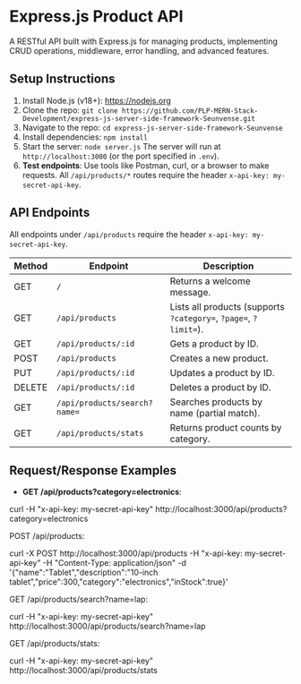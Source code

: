 # Express.js Product API

A RESTful API built with Express.js for managing products, implementing CRUD operations, middleware, error handling, and advanced features.

## Setup Instructions

1. Install Node.js (v18+): https://nodejs.org
2. Clone the repo: `git clone https://github.com/PLP-MERN-Stack-Development/express-js-server-side-framework-Seunvense.git`
3. Navigate to the repo: `cd express-js-server-side-framework-Seunvense`
4. Install dependencies: `npm install`
5. Start the server: `node server.js`
   The server will run at `http://localhost:3000` (or the port specified in `.env`).
6. **Test endpoints**: Use tools like Postman, curl, or a browser to make requests. All `/api/products/*` routes require the header `x-api-key: my-secret-api-key`.

## API Endpoints

All endpoints under `/api/products` require the header `x-api-key: my-secret-api-key`.

| Method | Endpoint                     | Description                                                      |
| ------ | ---------------------------- | ---------------------------------------------------------------- |
| GET    | `/`                          | Returns a welcome message.                                       |
| GET    | `/api/products`              | Lists all products (supports `?category=`, `?page=`, `?limit=`). |
| GET    | `/api/products/:id`          | Gets a product by ID.                                            |
| POST   | `/api/products`              | Creates a new product.                                           |
| PUT    | `/api/products/:id`          | Updates a product by ID.                                         |
| DELETE | `/api/products/:id`          | Deletes a product by ID.                                         |
| GET    | `/api/products/search?name=` | Searches products by name (partial match).                       |
| GET    | `/api/products/stats`        | Returns product counts by category.                              |

## Request/Response Examples

- **GET /api/products?category=electronics**:

curl -H "x-api-key: my-secret-api-key" http://localhost:3000/api/products?category=electronics

POST /api/products:

curl -X POST http://localhost:3000/api/products -H "x-api-key: my-secret-api-key" -H "Content-Type: application/json" -d '{"name":"Tablet","description":"10-inch tablet","price":300,"category":"electronics","inStock":true}'

GET /api/products/search?name=lap:

curl -H "x-api-key: my-secret-api-key" http://localhost:3000/api/products/search?name=lap

GET /api/products/stats:

curl -H "x-api-key: my-secret-api-key" http://localhost:3000/api/products/stats
